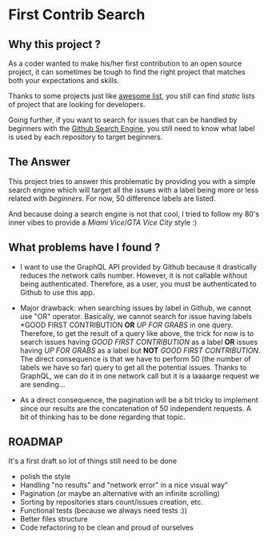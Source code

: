# First Contrib Search

## Why this project ? 

As a coder wanted to make his/her first contribution to an open source project, it can sometimes be tough to find the right project that matches both your expectations and skills. 

Thanks to some projects just like [awesome list](https://github.com/MunGell/awesome-for-beginners), you still can find *static* lists of project that are looking for developers.

Going further, if you want to search for issues that can be handled by beginners with the [Github Search Engine](https://github.com/search/advanced), you still need to know what label is used by each repository to target beginners.


## The Answer

This project tries to answer this problematic by providing you with a simple search engine which will target all the issues with a label being more or less related with *beginners*. For now, 50 difference labels are listed. 

And because doing a search engine is not that cool, I tried to follow my 80's inner vibes to provide a *Miami Vice*/*GTA Vice City* style :)

## What problems have I found ?

 - I want to use the GraphQL API provided by Github because it drastically reduces the network calls number. However, it is not callable without being authenticated. Therefore, as a user, you must be authenticated to Github to use this app.
 
 - Major drawback: when searching issues by label in Github, we cannot use "OR" operator. Basically, we cannot search for issue having labels *GOOD FIRST CONTRIBUTION **OR** *UP FOR GRABS* in one query. 
 Therefore, to get the result of a query like above, the trick for now is to search issues having  *GOOD FIRST CONTRIBUTION* as a label **OR**  issues having *UP FOR GRABS* as a label but **NOT** *GOOD FIRST CONTRIBUTION*. The direct consequence is that we have to perform 50 (the number of labels we have so far) query to get all the potential issues. Thanks to GraphQL, we can do it in one network call but it is a laaaarge request we are sending...
 
 - As a direct consequence, the pagination will be a bit  tricky to implement since our results are the concatenation of 50 independent requests. A bit of thinking has to be done regarding that topic.

## ROADMAP

It's a first draft so lot of things still need to be done

 - polish the style
 - Handling "no results" and "network error" in a nice visual way"
 - Pagination (or maybe an alternative with an infinite scrolling)
 - Sorting by repositories stars count/issues creation, etc.
 - Functional tests (because we always need tests :))
 - Better files structure
 - Code refactoring to be clean and proud of ourselves

 

 